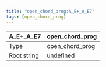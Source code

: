 ```yaml
---
title: "open_chord_prog:A_E+_A_E7"
tags: [open_chord_prog]
---
```


|A_E+_A_E7|open_chord_prog|
|---|---|
|Type|open_chord_prog|
|Root string|undefined|

